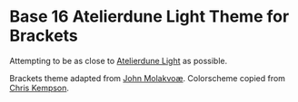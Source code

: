 Base 16 Atelierdune Light Theme for Brackets
============================

Attempting to be as close to [Atelierdune Light](http://chriskempson.github.io/base16/#atelierdune) as possible.

Brackets theme adapted from [John Molakvoæ](https://github.com/skjnldsv/default-dark).
Colorscheme copied from [Chris Kempson](http://chriskempson.com).
